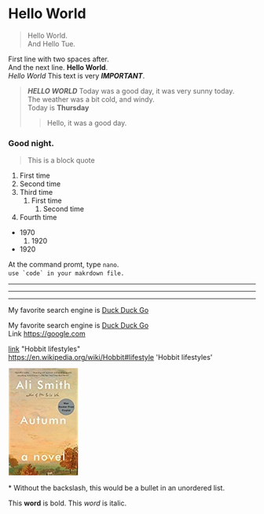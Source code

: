# Hello World
> Hello World.  
And Hello Tue.

First line with two spaces after.  
And the next line. 
**Hello World**.  
*Hello World*
This text is very ***IMPORTANT***.  
> ***HELLO WORLD***
> Today was a good day, it was very sunny today.  
> The weather was a bit cold, and windy.  
> Today is **Thursday**
> > Hello, it was a good day.  
### Good night.  

 > This is a block quote 

 1. First time
 2. Second time
 3. Third time
    1. First time
        1. Second time
4. Fourth time

- 1970
    1. 1920
- 1920

At the command promt, type `nano`.   
``use `code` in your makrdown file.``

***
---
___

My favorite search engine is [Duck Duck Go](https://google.com)  

My favorite search engine is [Duck Duck Go](https://google.com "The best search engine for privacy")  
Link <https://google.com>

 [link](https://en.wikipedia.org/wiki/Hobbit#Lifestyle) "Hobbit lifestyles"  
 <https://en.wikipedia.org/wiki/Hobbit#lifestyle> 'Hobbit lifestyles'

 [![Autumn](autumn.jpg "Autumn")](https://google.com)  

 \* Without the backslash, this would be a bullet in an unordered list.  
 
 This **word** is bold. This <em>word</em> is italic.


